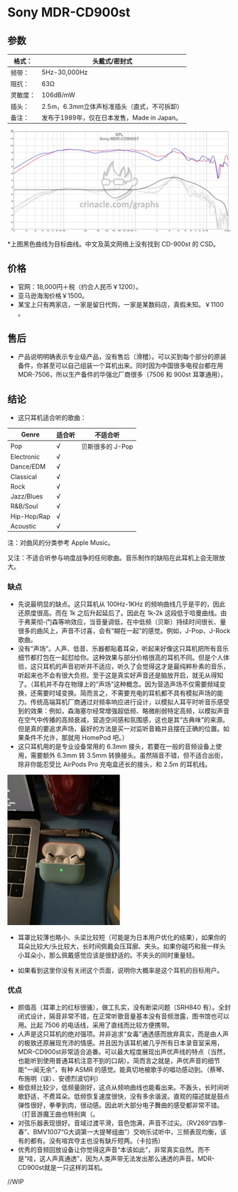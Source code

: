 # Sony MDR-CD900st

## 参数

| 格式：   | 头戴式/密封式         |
| ------- | -------------------------------- |
| 频带：   | 5Hz-30,000Hz                        |
| 阻抗：   | 63Ω                                   |
| 灵敏度：   | 106dB/mW                           |
| 插头：   | 2.5m，6.3mm立体声标准插头（直式，不可拆卸） |
| 备注：   | 发布于1989年，仅在日本发售，Made in Japan。   |

![img](MDR-CD900st使用体验.assets/CD900ST.jpg)

\*上图黑色曲线为目标曲线。中文及英文网络上没有找到 CD-900st 的 CSD。

## 价格

* 官网：18,000円＋税（约合人民币￥1200）。
* 亚马逊海淘价格￥1500。
* 某宝上只有两家店，一家是留日代购，一家是某数码店，真假未知。￥1100 。

## 售后

* 产品说明明确表示专业级产品，没有售后（滑稽）。可以买到每个部分的原装备件，你甚至可以自己组装一个耳机出来。同时因为中国很多电视台都在用 MDR-7506，所以生产备件的华强北厂商很多（7506 和 900st 耳罩通用）。

## 结论

* 这只耳机适合听的歌曲：

| Genre       | 适合听 | 不适合听         |
| ----------- | ------ | ---------------- |
| Pop         | √      | 贝斯很多的 J-Pop |
| Electronic  | √      |                  |
| Dance/EDM   | √      |                  |
| Classical   | √      |                  |
| Rock        | √      |                  |
| Jazz/Blues  | √      |                  |
| R&B/Soul    | √      |                  |
| Hip-Hop/Rap | √      |                  |
| Acoustic    | √      |                  |

注：对曲风的分类参考 Apple Music。

又注：不适合听参与响度战争的任何歌曲。音乐制作的缺陷在此耳机上会无限放大。

### 缺点

* 先说最明显的缺点。这只耳机从 100Hz-1KHz 的频响曲线几乎是平的，因此还原度很高。而在 1k 之后升起延后了。因此在 1k-2k 这段低于哈曼曲线。由于弗莱彻-门森等响效应，当音量调低，在中低频（贝斯）持续时间很长、量很多的曲风上，声音不讨喜，会有“糊在一起”的感觉。例如，J-Pop、J-Rock歌曲。
* 没有“声场”。人声、低音、乐器都贴着耳朵，听起来好像这只耳机把所有音乐细节都打包在一起怼给你。这种效果与部分价格很高的耳机不同。但是个人体验，这只耳机的声音初听并不适应，听久了会觉得这才是最纯粹朴素的音乐，听起来也不会有很大负担。至于这是真实好声音还是脑放开启，就无从得知了。（耳机并不存在物理上的“声场”这种概念。因为营造声场不仅需要频域变换，还需要时域变换。简而言之，不需要充电的耳机都不具有模拟声场的能力。传统高端耳机厂商通过对频率响应进行设计，以模拟人耳平时听音乐感受到的效果：例如，森海塞尔经常增强超低频、略微削弱特定高频，以模拟声音在空气中传播的高频衰减，营造空间感和氛围感，这也是其“古典味”的来源。但是真的要追求声场，最好的方法是买一对监听音箱并且摆在正确的位置。如果条件不允许，那就用 HomePod 吧。）
* 这只耳机用的是专业设备常用的 6.3mm 接头，若要在一般的音频设备上使用，需要额外 6.3mm 转 3.5mm 转换接头。虽然隔音不错，但不适合出街，除非你能忍受比 AirPods Pro 充电盒还长的接头，和 2.5m 的耳机线。

<img src="MDR-CD900st使用体验.assets/8F42BBD0-022A-4287-9ADD-AA71AE58307A_1_102_o.jpeg" alt="8F42BBD0-022A-4287-9ADD-AA71AE58307A_1_102_o" style="zoom:33%;" />

* 耳罩比较薄也略小、头梁比较短（可能是为日本用户优化的结果），如果你的耳朵比较大/头比较大，长时间佩戴会压耳廓、夹头。如果你碰巧和我一样头小耳朵小，那么佩戴感觉应该是很舒适的。不夹头的同时重量轻。

* 如果看到这里你没有关闭这个页面，说明你大概率是这个耳机的目标用户。

### 优点

* 颜值高（耳罩上的红标很骚），做工扎实，没有断梁问题（SRH840 有）。全封闭式设计，隔音非常不错，在正常听歌音量基本没有音频泄露，图书馆也可以用。比起 7506 的电话线，采用了直线而比较方便携带。
* 人声是这只耳机的绝对强项。并非追求“女毒”通透感而放弃真实，而是由人声的极致还原展现充沛的情感。并且因为该耳机被几乎所有日本录音室采用，MDR-CD900st非常适合追番。可以最大程度展现出声优声线的特点（当然，也能听到使用普通耳机注意不到的口胡）。简而言之就是，声优声音的细节能“一闻无余”，有种 ASMR 的感觉。能真切地被歌手的唱功感动到。（蔡琴、布施明（误）、安德烈波切利）
* 极低频比较少，低频量刚好，这点从频响曲线也能看出来。不轰头，长时间听歌舒适，不费耳朵。低频恢复速度很快，没有多余谐波。直观的描述就是鼓点弹性很好，拳拳到肉，很动感。因此听大部分电子舞曲的感受都非常不错。（打音游魔王曲也特别爽（。
* 对弦乐器表现很好。音域过渡平滑，音色饱满，声音不过尖。（RV269“四季-春”、BMV1007“G大调第一大提琴组曲”）交响乐试听中，三频表现均衡，该有的都有。没有喧宾夺主也没有缺斤短两。（卡拉扬）
* 优秀的音频回放设备让你觉得这声音“本该如此”，非常真实自然。而不是“哇，这人声真通透”，因为人类声带无法发出那么通透的声音。MDR-CD900st就是一只这样的耳机。



//WIP


